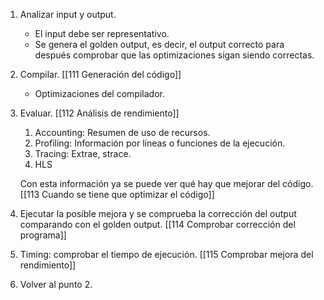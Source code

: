 1. Analizar input y output.
	- El input debe ser representativo.
	- Se genera el golden output, es decir, el output correcto para después comprobar que las optimizaciones sigan siendo correctas.
1. Compilar. [[111 Generación del código]]
	- Optimizaciones del compilador.
2. Evaluar. [[112 Análisis de rendimiento]]
	1. Accounting: Resumen de uso de recursos.
	2. Profiling: Información por líneas o funciones de la ejecución.
	3. Tracing: Extrae, strace.
	4. HLS
	
    Con esta información ya se puede ver qué hay que mejorar del código. [[113 Cuando se tiene que optimizar el código]]
4. Ejecutar la posible mejora y se comprueba la corrección del output comparando con el golden output. [[114 Comprobar corrección del programa]]
5. Timing: comprobar el tiempo de ejecución. [[115 Comprobar mejora del rendimiento]]
6. Volver al punto 2.

